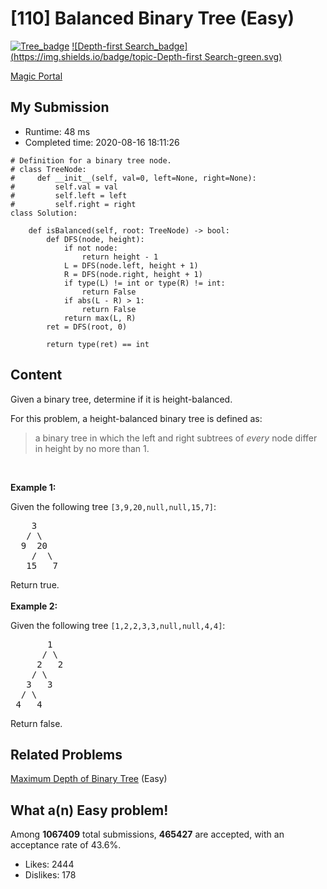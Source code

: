 # [110] Balanced Binary Tree (Easy)

[![Tree_badge](https://img.shields.io/badge/topic-Tree-green.svg)](https://leetcode.com/problems/balanced-binary-tree/)  [![Depth-first Search_badge](https://img.shields.io/badge/topic-Depth-first Search-green.svg)](https://leetcode.com/problems/balanced-binary-tree/) 

[Magic Portal](https://leetcode.com/problems/balanced-binary-tree/)

## My Submission

- Runtime: 48 ms
- Completed time: 2020-08-16 18:11:26

```python3
# Definition for a binary tree node.
# class TreeNode:
#     def __init__(self, val=0, left=None, right=None):
#         self.val = val
#         self.left = left
#         self.right = right
class Solution:
    
    def isBalanced(self, root: TreeNode) -> bool:
        def DFS(node, height):
            if not node:
                return height - 1
            L = DFS(node.left, height + 1)
            R = DFS(node.right, height + 1)
            if type(L) != int or type(R) != int:
                return False
            if abs(L - R) > 1:
                return False
            return max(L, R)
        ret = DFS(root, 0)  
        
        return type(ret) == int
```

## Content
<p>Given a binary tree, determine if it is height-balanced.</p>

<p>For this problem, a height-balanced binary tree is defined as:</p>

<blockquote>
<p>a binary tree in which the left and right subtrees of <em>every</em> node differ in height by no more than 1.</p>
</blockquote>

<p>&nbsp;</p>

<p><strong>Example 1:</strong></p>

<p>Given the following tree <code>[3,9,20,null,null,15,7]</code>:</p>

<pre>
    3
   / \
  9  20
    /  \
   15   7</pre>

<p>Return true.<br />
<br />
<strong>Example 2:</strong></p>

<p>Given the following tree <code>[1,2,2,3,3,null,null,4,4]</code>:</p>

<pre>
       1
      / \
     2   2
    / \
   3   3
  / \
 4   4
</pre>

<p>Return false.</p>


## Related Problems
[Maximum Depth of Binary Tree](https://leetcode.com/problems/maximum-depth-of-binary-tree/) (Easy) <br>

## What a(n) Easy problem!
Among **1067409** total submissions, **465427** are accepted, with an acceptance rate of 43.6%. <br>

- Likes: 2444
- Dislikes: 178

